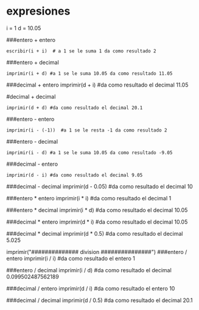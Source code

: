 # expresiones

i = 1
d = 10.05


###entero + entero
```
escribir(i + i)  # a 1 se le suma 1 da como resultado 2
```

###entero + decimal
```
imprimir(i + d) #a 1 se le suma 10.05 da como resultado 11.05
```

###decimal + entero
imprimir(d + i) #da como resultado el decimal 11.05

#decimal + decimal
```
imprimir(d + d) #da como resultado el decimal 20.1
```


###entero - entero
```
imprimir(i - (-1))  #a 1 se le resta -1 da como resultado 2
```

###entero - decimal
```
imprimir(i - d) #a 1 se le suma 10.05 da como resultado -9.05
```

###decimal - entero
```
imprimir(d - i) #da como resultado el decimal 9.05
```

###decimal - decimal
imprimir(d - 0.05) #da como resultado el decimal 10


###entero * entero
imprimir(i * i) #da como resultado el decimal 1

###entero * decimal
imprimir(i * d) #da como resultado el decimal 10.05

###decimal * entero
imprimir(d * i) #da como resultado el decimal 10.05

###decimal * decimal
imprimir(d * 0.5) #da como resultado el decimal 5.025

imprimir("############## division ###############")
###entero / entero
imprimir(i / i) #da como resultado el entero 1

###entero / decimal
imprimir(i / d) #da como resultado el decimal 0.099502487562189

###decimal / entero
imprimir(d / i) #da como resultado el entero 10

###decimal / decimal
imprimir(d / 0.5) #da como resultado el decimal 20.1
